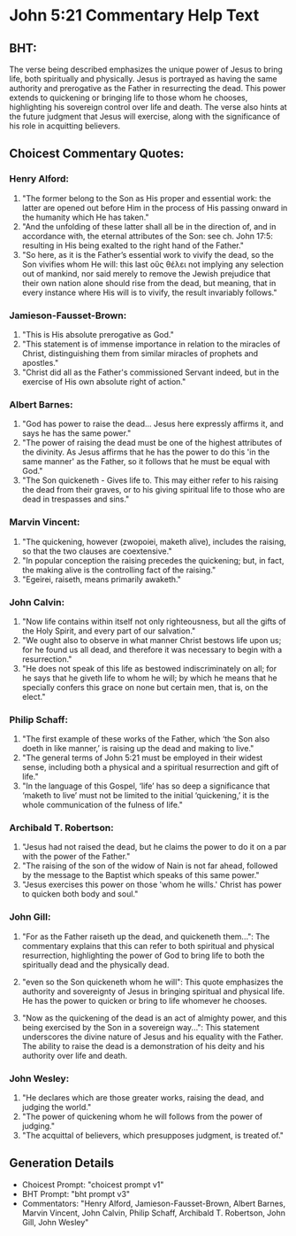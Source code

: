 # John 5:21 Commentary Help Text

## BHT:
The verse being described emphasizes the unique power of Jesus to bring life, both spiritually and physically. Jesus is portrayed as having the same authority and prerogative as the Father in resurrecting the dead. This power extends to quickening or bringing life to those whom he chooses, highlighting his sovereign control over life and death. The verse also hints at the future judgment that Jesus will exercise, along with the significance of his role in acquitting believers.

## Choicest Commentary Quotes:
### Henry Alford:
1. "The former belong to the Son as His proper and essential work: the latter are opened out before Him in the process of His passing onward in the humanity which He has taken."
2. "And the unfolding of these latter shall all be in the direction of, and in accordance with, the eternal attributes of the Son: see ch. John 17:5: resulting in His being exalted to the right hand of the Father."
3. "So here, as it is the Father’s essential work to vivify the dead, so the Son vivifies whom He will: this last οὓς θέλει not implying any selection out of mankind, nor said merely to remove the Jewish prejudice that their own nation alone should rise from the dead, but meaning, that in every instance where His will is to vivify, the result invariably follows."

### Jamieson-Fausset-Brown:
1. "This is His absolute prerogative as God."
2. "This statement is of immense importance in relation to the miracles of Christ, distinguishing them from similar miracles of prophets and apostles."
3. "Christ did all as the Father's commissioned Servant indeed, but in the exercise of His own absolute right of action."

### Albert Barnes:
1. "God has power to raise the dead... Jesus here expressly affirms it, and says he has the same power." 
2. "The power of raising the dead must be one of the highest attributes of the divinity. As Jesus affirms that he has the power to do this 'in the same manner' as the Father, so it follows that he must be equal with God." 
3. "The Son quickeneth - Gives life to. This may either refer to his raising the dead from their graves, or to his giving spiritual life to those who are dead in trespasses and sins."

### Marvin Vincent:
1. "The quickening, however (zwopoiei, maketh alive), includes the raising, so that the two clauses are coextensive."
2. "In popular conception the raising precedes the quickening; but, in fact, the making alive is the controlling fact of the raising."
3. "Egeirei, raiseth, means primarily awaketh."

### John Calvin:
1. "Now life contains within itself not only righteousness, but all the gifts of the Holy Spirit, and every part of our salvation."
2. "We ought also to observe in what manner Christ bestows life upon us; for he found us all dead, and therefore it was necessary to begin with a resurrection."
3. "He does not speak of this life as bestowed indiscriminately on all; for he says that he giveth life to whom he will; by which he means that he specially confers this grace on none but certain men, that is, on the elect."

### Philip Schaff:
1. "The first example of these works of the Father, which ‘the Son also doeth in like manner,’ is raising up the dead and making to live." 
2. "The general terms of John 5:21 must be employed in their widest sense, including both a physical and a spiritual resurrection and gift of life."
3. "In the language of this Gospel, ‘life’ has so deep a significance that ‘maketh to live’ must not be limited to the initial ‘quickening,’ it is the whole communication of the fulness of life."

### Archibald T. Robertson:
1. "Jesus had not raised the dead, but he claims the power to do it on a par with the power of the Father."
2. "The raising of the son of the widow of Nain is not far ahead, followed by the message to the Baptist which speaks of this same power."
3. "Jesus exercises this power on those 'whom he wills.' Christ has power to quicken both body and soul."

### John Gill:
1. "For as the Father raiseth up the dead, and quickeneth them...": The commentary explains that this can refer to both spiritual and physical resurrection, highlighting the power of God to bring life to both the spiritually dead and the physically dead.

2. "even so the Son quickeneth whom he will": This quote emphasizes the authority and sovereignty of Jesus in bringing spiritual and physical life. He has the power to quicken or bring to life whomever he chooses.

3. "Now as the quickening of the dead is an act of almighty power, and this being exercised by the Son in a sovereign way...": This statement underscores the divine nature of Jesus and his equality with the Father. The ability to raise the dead is a demonstration of his deity and his authority over life and death.

### John Wesley:
1. "He declares which are those greater works, raising the dead, and judging the world."
2. "The power of quickening whom he will follows from the power of judging."
3. "The acquittal of believers, which presupposes judgment, is treated of."


## Generation Details
- Choicest Prompt: "choicest prompt v1"
- BHT Prompt: "bht prompt v3"
- Commentators: "Henry Alford, Jamieson-Fausset-Brown, Albert Barnes, Marvin Vincent, John Calvin, Philip Schaff, Archibald T. Robertson, John Gill, John Wesley"
